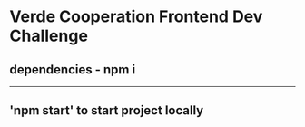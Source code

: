 # Verde Cooperation Frontend Dev Challenge
## dependencies - npm i
-----------------
## 'npm start' to start project locally
